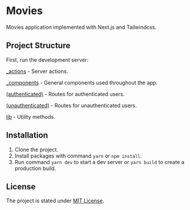 # Movies

Movies application implemented with Next.js and Tailwindcss.

## Project Structure

First, run the development server:

[_actions](https://github.com/aaort/movies/tree/dev/app/_actions) - Server actions.

[_components](https://github.com/aaort/movies/tree/dev/app/_components) - General components used throughout the app.

[(authenticated)](https://github.com/aaort/movies/tree/dev/app/(authenticated)) - Routes for authenticated users.

[(unauthenticated)](https://github.com/aaort/movies/tree/dev/app/(unauthenticated)) - Routes for unauthenticated users.

[lib](https://github.com/aaort/movies/tree/dev/lib) - Utility methods.

## Installation

1. Clone the project.
2. Install packages with command `yarn` or `npm install`.
3. Run command `yarn dev` to start a dev server or `yarn build` to create a production build.

## License

The project is stated under [MIT License](https://en.wikipedia.org/wiki/MIT_License).
